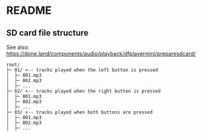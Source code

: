 # README


## SD card file structure
See also: https://done.land/components/audio/playback/dfplayermini/preparesdcard/

```
root/
├─ 01/ <-- tracks played when the left button is pressed
│  ├─ 001.mp3
│  ├─ 002.mp3
│  ├─ ...
├─ 02/ <-- tracks played when the right button is pressed
│  ├─ 001.mp3
│  ├─ 002.mp3
│  ├─ ...
├─ 03/ <-- tracks played when both buttons are pressed
│  ├─ 001.mp3
│  ├─ 002.mp3
│  ├─ ...
```